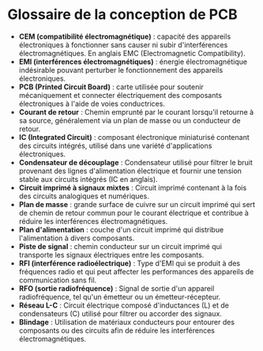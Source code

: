 # Glossaire de la conception de PCB

- **CEM (compatibilité électromagnétique)** : capacité des appareils électroniques à fonctionner sans causer ni subir d'interférences électromagnétiques. En anglais EMC (Electromagnetic Compatibility).
- **EMI (interférences électromagnétiques)** : énergie électromagnétique indésirable pouvant perturber
le fonctionnement des appareils électroniques.
- **PCB (Printed Circuit Board)** : carte utilisée pour soutenir mécaniquement et connecter électriquement des composants électroniques à l'aide de voies conductrices.
- **Courant de retour** : Chemin emprunté par le courant lorsqu'il retourne à sa source, généralement via un plan de masse ou un conducteur de retour.
- **IC (Integrated Circuit)** : composant électronique miniaturisé contenant des circuits intégrés, utilisé dans une variété d'applications électroniques.
- **Condensateur de découplage** : Condensateur utilisé pour filtrer le bruit provenant des lignes d'alimentation électrique et fournir une tension stable aux circuits intégrés (IC en anglais).
- **Circuit imprimé à signaux mixtes** : Circuit imprimé contenant à la fois des circuits analogiques et numériques.
- **Plan de masse** : grande surface de cuivre sur un circuit imprimé qui sert de chemin de retour commun pour le courant électrique et contribue à réduire les interférences électromagnétiques.
- **Plan d'alimentation** : couche d'un circuit imprimé qui distribue l'alimentation à divers composants.
- **Piste de signal** : chemin conducteur sur un circuit imprimé qui transporte les signaux électriques entre les composants.
- **RFI (interférence radioélectrique)** : Type d'EMI qui se produit à des fréquences radio et qui peut affecter les performances des appareils de communication sans fil.
- **RFO (sortie radiofréquence)** : Signal de sortie d'un appareil radiofréquence, tel qu'un émetteur ou un émetteur-récepteur.
- **Réseau L-C** : Circuit électrique composé d'inductances (L) et de condensateurs (C) utilisé pour filtrer ou accorder des signaux.
- **Blindage** : Utilisation de matériaux conducteurs pour entourer des composants ou des circuits afin de réduire les interférences électromagnétiques.
